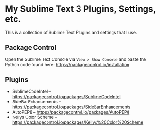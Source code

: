 # My Sublime Text 3 Plugins, Settings, etc.
This is a collection of Sublime Text Plugins and settings that I use.

## Package Control
Open the Sublime Text Console via `View > Show Console` and paste 
the Python code found here: https://packagecontrol.io/installation

## Plugins
- Sublime​Code​Intel – https://packagecontrol.io/packages/SublimeCodeIntel
- Side​Bar​Enhancements – https://packagecontrol.io/packages/SideBarEnhancements
- Auto​PEP8 – https://packagecontrol.io/packages/AutoPEP8
- Kellys Color Scheme – https://packagecontrol.io/packages/Kellys%20Color%20Scheme